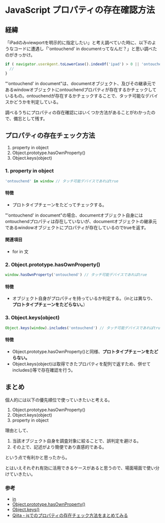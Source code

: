 # JavaScript プロパティの存在確認方法

## 経緯

「iPadのみviewportを明示的に指定したい」と考え調べていた時に、以下のようなコードに遭遇し「'ontouchend' in documentってなんだ？」と思い調べたのがきっかけ。

```javascript
if ( navigator.userAgent.toLowerCase().indexOf('ipad') > 0 || 'ontouchend' in document ) {
  //
}
```

"'ontouchend' in document"は、documentオブジェクト、及びその継承元であるwindowオブジェクトにontouchendプロパティが存在するかチェックしているもの。ontouchendが存在するかチェックすることで、タッチ可能なデバイスかどうかを判定している。

調べるうちにプロパティの存在確認にはいくつか方法があることがわかったので、備忘として残す。

## プロパティの存在チェック方法

1. property in object
2. Object.prototype.hasOwnProperty()
3. Object.keys(object)

### 1. property in object

```javascript
'ontouchend' in window // タッチ可能デバイスであればtrue
```

#### 特徴
- プロトタイプチェーンをたどってチェックする。

"'ontouchend' in document"の場合、documentオブジェクト自身にはontouchendプロパティは存在していないが、documentオブジェクトの継承元であるwindowオブジェクトにプロパティが存在しているのでtrueを返す。

#### 関連項目
- for in 文

### 2. Object.prototype.hasOwnProperty()

```javascript
window.hasOwnProperty('ontouchend') // タッチ可能デバイスであればtrue
```

#### 特徴
- オブジェクト自身がプロパティを持っているか判定する。（inとは異なり、 **プロトタイプチェーンをたどらない。**）

### 3. Object.keys(object)

```javascript
Object.keys(window).includes('ontouchend') // タッチ可能デバイスであればtrue
```

#### 特徴
- Object.prototype.hasOwnProperty()と同様、**プロトタイプチェーンをたどらない。**
- Object.keys(object)は取得できたプロパティを配列で返すため、併せてincludes()等で存在確認を行う。

## まとめ

個人的には以下の優先順位で使っていきたいと考える。

1. Object.prototype.hasOwnProperty()
2. Object.keys(object)
3. property in object

理由として、

1. 当該オブジェクト自身を調査対象に絞ることで、誤判定を避ける。
2. その上で、記述がより簡便であり直感的である。

という点で有利かと思ったから。

とはいえそれぞれ有効に活用できるケースがあると思うので、場面場面で使い分けていきたい。

### 参考
- [in](https://developer.mozilla.org/ja/docs/Web/JavaScript/Reference/Operators/in)
- [Object.prototype.hasOwnProperty()](https://developer.mozilla.org/ja/docs/Web/JavaScript/Reference/Global_Objects/Object/hasOwnProperty)
- [Object.keys()](https://developer.mozilla.org/ja/docs/Web/JavaScript/Reference/Global_Objects/Object/keys)
- [Qiita - jsでのプロパティの存在チェック方法をまとめてみる](https://qiita.com/rymiyamoto/items/be91b04f70de2b621bb3)









